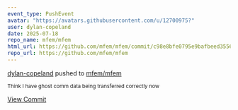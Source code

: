 ```yaml
---
event_type: PushEvent
avatar: "https://avatars.githubusercontent.com/u/12700975?"
user: dylan-copeland
date: 2025-07-18
repo_name: mfem/mfem
html_url: https://github.com/mfem/mfem/commit/c98e8bfe0795e9bafbeed355634b31dd9ec17556
repo_url: https://github.com/mfem/mfem
---
```


<a href='https://github.com/dylan-copeland' target='_blank'>dylan-copeland</a> pushed to <a href='https://github.com/mfem/mfem' target='_blank'>mfem/mfem</a>

<small>Think I have ghost comm data being transferred correctly now</small>

<a href='https://github.com/mfem/mfem/commit/c98e8bfe0795e9bafbeed355634b31dd9ec17556' target='_blank'>View Commit</a>